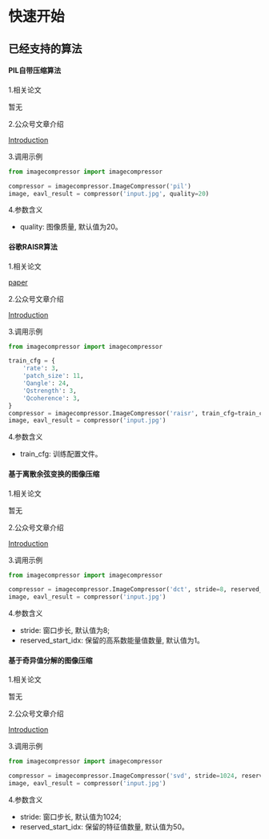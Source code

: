 # 快速开始


## 已经支持的算法

#### PIL自带压缩算法

1.相关论文

暂无

2.公众号文章介绍

[Introduction](https://mp.weixin.qq.com/s/hkUqyCO4lC_zLo0II_NUgA)

3.调用示例

```python
from imagecompressor import imagecompressor

compressor = imagecompressor.ImageCompressor('pil')
image, eavl_result = compressor('input.jpg', quality=20)
```

4.参数含义

- quality: 图像质量, 默认值为20。

#### 谷歌RAISR算法

1.相关论文

[paper](https://arxiv.org/pdf/1606.01299.pdf)

2.公众号文章介绍

[Introduction](https://mp.weixin.qq.com/s/hkUqyCO4lC_zLo0II_NUgA)

3.调用示例

```python
from imagecompressor import imagecompressor

train_cfg = {
	'rate': 3,
	'patch_size': 11, 
	'Qangle': 24,
	'Qstrength': 3,
	'Qcoherence': 3,
}
compressor = imagecompressor.ImageCompressor('raisr', train_cfg=train_cfg)
image, eavl_result = compressor('input.jpg')
```

4.参数含义

- train_cfg: 训练配置文件。

#### 基于离散余弦变换的图像压缩

1.相关论文

暂无

2.公众号文章介绍

[Introduction](https://mp.weixin.qq.com/s/hkUqyCO4lC_zLo0II_NUgA)

3.调用示例

```python
from imagecompressor import imagecompressor

compressor = imagecompressor.ImageCompressor('dct', stride=8, reserved_start_idx=1)
image, eavl_result = compressor('input.jpg')
```

4.参数含义

- stride: 窗口步长, 默认值为8;
- reserved_start_idx: 保留的高系数能量值数量, 默认值为1。

#### 基于奇异值分解的图像压缩

1.相关论文

暂无

2.公众号文章介绍

[Introduction](https://mp.weixin.qq.com/s/hkUqyCO4lC_zLo0II_NUgA)

3.调用示例

```python
from imagecompressor import imagecompressor

compressor = imagecompressor.ImageCompressor('svd', stride=1024, reserved_start_idx=50)
image, eavl_result = compressor('input.jpg')
```

4.参数含义

- stride: 窗口步长, 默认值为1024;
- reserved_start_idx: 保留的特征值数量, 默认值为50。